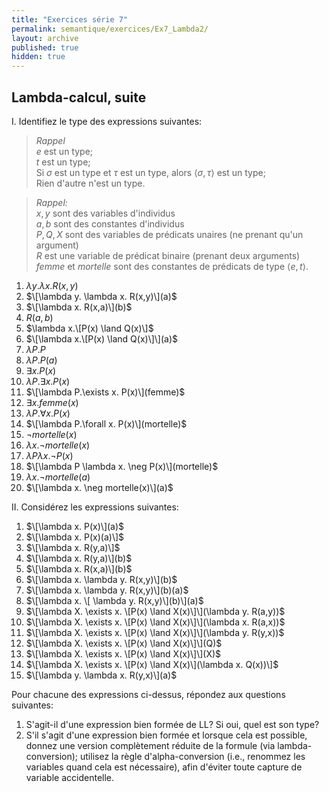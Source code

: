 ```yaml
---
title: "Exercices série 7"
permalink: semantique/exercices/Ex7_Lambda2/
layout: archive
published: true
hidden: true
---
```


## Lambda-calcul, suite


I. Identifiez le type des expressions suivantes:

> *Rappel*  
> $e$ est un type;  
> $t$ est un type;  
> Si $\sigma$ est un type et $\tau$ est un type, alors $\langle \sigma, \tau \rangle$ est un type;  
> Rien d'autre n'est un type.

> *Rappel:*  
> $x, y$ sont des variables d'individus  
> $a, b$ sont des constantes d'individus  
> $P, Q, X$ sont des variables de prédicats unaires (ne prenant qu'un argument)  
> $R$ est une variable de prédicat binaire (prenant deux arguments)  
> *femme* et *mortelle* sont des constantes de prédicats de type $\langle e, t \rangle$.

1. $\lambda y. \lambda x. R(x,y)$
2. $\[\lambda y. \lambda x. R(x,y)\](a)$
3. $\[\lambda x. R(x,a)\](b)$
4. $R(a,b)$
5. $\lambda x.\[P(x) \land Q(x)\]$
6. $\[\lambda x.\[P(x) \land Q(x)\]\](a)$
7. $\lambda P. P$
8. $\lambda P. P(a)$
9. $\exists x. P(x)$
10. $\lambda P.\exists x. P(x)$
11. $\[\lambda P.\exists x. P(x)\](femme)$
12. $\exists x. femme(x)$
13. $\lambda P.\forall x. P(x)$
14. $\[\lambda P.\forall x. P(x)\](mortelle)$
15. $\neg mortelle(x)$
16. $\lambda x. \neg mortelle(x)$
17. $\lambda P \lambda x. \neg P(x)$
18. $\[\lambda P \lambda x. \neg P(x)\](mortelle)$
19. $\lambda x. \neg mortelle(a)$
20. $\[\lambda x. \neg mortelle(x)\](a)$


II. Considérez les expressions suivantes:

1. $\[\lambda x. P(x)\](a)$
2. $\[\lambda x. P(x)(a)\]$
3. $\[\lambda x. R(y,a)\]$
4. $\[\lambda x. R(y,a)\](b)$
5. $\[\lambda x. R(x,a)\](b)$
6. $\[\lambda x. \lambda y. R(x,y)\](b)$
7. $\[\lambda x. \lambda y. R(x,y)\](b)(a)$
8. $\[\lambda x. \[ \lambda y. R(x,y)\](b)\](a)$
9. $\[\lambda X. \exists x. \[P(x) \land X(x)\]\](\lambda y. R(a,y))$
10. $\[\lambda X. \exists x. \[P(x) \land X(x)\]\](\lambda x. R(a,x))$
11. $\[\lambda X. \exists x. \[P(x) \land X(x)\]\](\lambda y. R(y,x))$
12. $\[\lambda X. \exists x. \[P(x) \land X(x)\]\](Q)$
13. $\[\lambda X. \exists x. \[P(x) \land X(x)\]\](X)$
14. $\[\lambda X. \exists x. \[P(x) \land X(x)\](\lambda x. Q(x))\]$
15. $\[\lambda y. \lambda x. R(y,x)\](a)$

Pour chacune des expressions ci-dessus, répondez aux questions suivantes:

1. S'agit-il d'une expression bien formée de LL? Si oui, quel est son type?
2. S'il s'agit d'une expression bien formée et lorsque cela est possible, donnez une version complètement réduite de la formule (via lambda-conversion); utilisez la règle d'alpha-conversion (i.e., renommez les variables quand cela est nécessaire), afin d'éviter toute capture de variable accidentelle.
